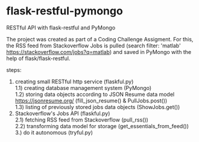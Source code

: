 # flask-restful-pymongo
RESTful API with flask-restful and PyMongo

The project was created as part of a Coding Challenge Assigment.
For this, the RSS feed from Stackoverflow Jobs is pulled (search filter: 'matlab' https://stackoverflow.com/jobs?q=matlab) and saved in PyMongo with the help of flask/flask-restful.

steps:
1) creating small RESTful http service (flaskful.py) <br />
1.1) creating database management system (PyMongo) <br />
1.2) storing data objects according to JSON Resume data model https://jsonresume.org/ (fill_json_resume() & PullJobs.post()) <br />
1.3) listing of previously stored jobs data objects (ShowJobs.get()) <br />
2) Stackoverflow's Jobs API (flaskful.py) <br />
2.1) fetching RSS feed from Stackoverflow (pull_rss()) <br />
2.2) transforming data model for storage (get_essentials_from_feed()) <br />
3.) do it autonomous (tryful.py)
